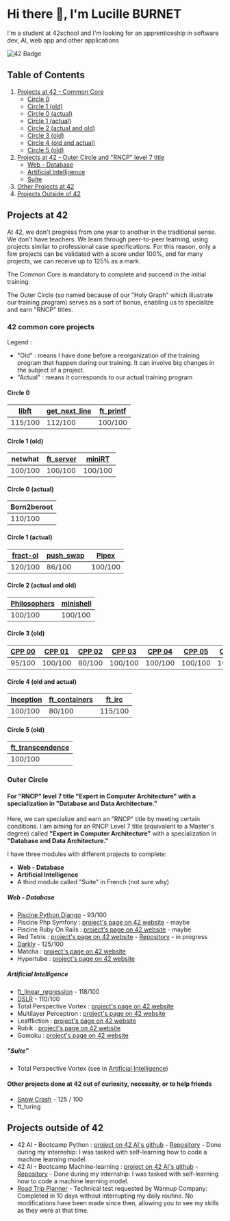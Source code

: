 # Hi there 👋, I'm Lucille BURNET

I'm a student at 42school and I'm looking for an apprenticeship in software dev, AI, web app and other applications

![42 Badge](https://badge.mediaplus.ma/darkblue/lburnet?1337Badge=off&UM6P=off)

## Table of Contents

1. [Projects at 42 - Common Core](#projects-at-42)
   - [Circle 0](#circle-0)
   - [Circle 1 (old)](#circle-1-old)
   - [Circle 0 (actual)](#circle-0-actual)
   - [Circle 1 (actual)](#circle-1-actual)
   - [Circle 2 (actual and old)](#circle-2-actual-and-old)
   - [Circle 3 (old)](#circle-3-old)
   - [Circle 4 (old and actual)](#circle-4-old-and-actual)
   - [Circle 5 (old)](#circle-5-old)
2. [Projects at 42 - Outer Circle and "RNCP" level 7 title](#outer-circle)
   - [Web - Database](#web---database)
   - [Artificial Intelligence](#artificial-intelligence)
   - [Suite](#suite)
3. [Other Projects at 42](#other-projects-done-at-42-out-of-curiosity-necessity-or-to-help-friends)
4. [Projects Outside of 42](#projects-outside-of-42)


## Projects at 42
At 42, we don't progress from one year to another in the traditional sense. We don't have teachers. We learn through peer-to-peer learning, using projects similar to professional case specifications. For this reason, only a few projects can be validated with a score under 100%, and for many projects, we can receive up to 125% as a mark.

The Common Core is mandatory to complete and succeed in the initial training.

The Outer Circle (so named because of our "Holy Graph" which illustrate our training program) serves as a sort of bonus, enabling us to specialize and earn "RNCP" titles.

### 42 common core projects

Legend :
* "Old" : means I have done before a reorganization of the training program that happen during our training. It can involve big changes in the subject of a project.
* "Actual" : means it corresponds to our actual training program

#### Circle 0
| [libft](https://github.com/aleyra/Libft) | [get_next_line](https://github.com/aleyra/Get_Next_Line) | [ft_printf](https://github.com/aleyra/ft_printf) |
|-----------|-----------|-----------|
| 115/100   | 112/100   | 100/100   |

#### Circle 1 (old)
| netwhat | [ft_server](https://github.com/aleyra/ft_server) | [miniRT](https://github.com/aleyra/miniRT) |
|-----------|-----------|-----------|
| 100/100   | 100/100   | 100/100   |

#### Circle 0 (actual)
| Born2beroot |
|-------------|
| 110/100     |

#### Circle 1 (actual)
| [fract-ol](https://github.com/aleyra/fract-ol) | [push_swap](https://github.com/aleyra/Push_swap) | [Pipex](https://github.com/aleyra/Pipex) |
|-----------|-----------|-----------|
| 120/100   | 86/100    | 100/100   |

#### Circle 2 (actual and old)
| [Philosophers](https://github.com/aleyra/Philosopher) | [minishell](https://github.com/aleyra/MiniShell) |
|-----------|-----------|
| 100/100   | 100/100   |

#### Circle 3 (old)
| [CPP 00](https://github.com/aleyra/CPP-Module-00) | [CPP 01](https://github.com/aleyra/CPP-Module-01) | [CPP 02](https://github.com/aleyra/CPP-Module-02) | [CPP 03](https://github.com/aleyra/CPP-Module-03) | [CPP 04](https://github.com/aleyra/CPP-Module-04) | [CPP 05](https://github.com/aleyra/CPP-Module-05) | [CPP 06](https://github.com/aleyra/CPP-Module-06) | [CPP 07](https://github.com/aleyra/CPP-Module-07) | [CPP 08](https://github.com/aleyra/CPP-Module-08) | 
|-------------|-----------|-----------|-----------|-----------|-----------|-----------|-----------|-----------|
| 95/100      | 100/100   | 80/100    | 100/100   | 100/100   | 100/100   | 100/100   | 100/100   | 100/100   |

#### Circle 4 (old and actual)
| [Inception](https://github.com/aleyra/Inception) | [ft_containers](https://github.com/aleyra/ft_containers.git) | [ft_irc](https://github.com/aleyra/ft_irc) |
|-------------|-------------|----------|
| 100/100     | 80/100      | 115/100  |

#### Circle 5 (old)
| [ft_transcendence](https://github.com/LetoGdT/transcendence) |
|---------------------------|
| 100/100                   |

### Outer Circle

#### For "RNCP" level 7 title "Expert in Computer Architecture" with a specialization in "Database and Data Architecture."
Here, we can specialize and earn an "RNCP" title by meeting certain conditions. I am aiming for an RNCP Level 7 title (equivalent to a Master's degree) called **"Expert in Computer Architecture"** with a specialization in **"Database and Data Architecture."**

I have three modules with different projects to complete:

* **Web - Database**
* **Artificial Intelligence**
* A third module called "Suite" in French (not sure why)


##### Web - Database
- [Piscine Python Django](https://github.com/aleyra/Piscine-Django/tree/master) - 93/100
- Piscine Php Symfony : [project's page on 42 website](https://projects.intra.42.fr/projects/42cursus-piscine-php-symfony) - maybe 
- Piscine Ruby On Rails : [project's page on 42 website](https://projects.intra.42.fr/projects/42cursus-piscine-ruby-on-rails) - maybe 
- Red Tetris : [project's page on 42 website](https://projects.intra.42.fr/projects/42cursus-red-tetris) - [Repository](https://github.com/aleyra/red-tetris/tree/master) - in progress
- [Darkly](https://github.com/aleyra/Darkly) - 125/100
- Matcha : [project's page on 42 website](https://projects.intra.42.fr/projects/42cursus-matcha)
- Hypertube : [project's page on 42 website](https://projects.intra.42.fr/projects/42cursus-hypertube)

##### Artificial Intelligence

- [ft_linear_regression](https://github.com/aleyra/ft_linear_regresssion) - 118/100
- [DSLR](https://github.com/fdaumas/dslr) - 110/100
- Total Perspective Vortex : [project's page on 42 website](https://projects.intra.42.fr/projects/42cursus-total-perspective-vortex)
- Multilayer Perceptron : [project's page on 42 website](https://projects.intra.42.fr/projects/42cursus-multilayer-perceptron)
- Leaffliction : [project's page on 42 website](https://projects.intra.42.fr/projects/leaffliction)
- Rubik : [project's page on 42 website](https://projects.intra.42.fr/projects/42cursus-rubik)
- Gomoku : [project's page on 42 website](https://projects.intra.42.fr/projects/42cursus-gomoku)

##### "Suite"

- Total Perspective Vortex (see in [Artificial Intelligence](#artificial-intelligence))

#### Other projects done at 42 out of curiosity, necessity, or to help friends
- [Snow Crash](https://github.com/mfunyu/snow-crash) - 125 / 100
- ft_turing

## Projects outside of 42
- 42 AI - Bootcamp Python : [project on 42 AI's github](https://github.com/42-AI/bootcamp_python/releases) - [Repository](https://github.com/aleyra/42IA_bootcamp_python) - Done during my internship: I was tasked with self-learning how to code a machine learning model.
- 42 AI - Bootcamp Machine-learning : [project on 42 AI's github](https://github.com/42-AI/bootcamp_machine-learning/releases) - [Repository](https://github.com/aleyra/42IA_bootcamp_machine-learning) - Done during my internship: I was tasked with self-learning how to code a machine learning model.
- [Road Trip Planner](https://github.com/aleyra/Road-Trip-Planner) - Technical test requested by Wannup Company: Completed in 10 days without interrupting my daily routine. No modifications have been made since then, allowing you to see my skills as they were at that time.